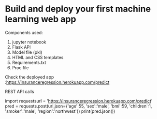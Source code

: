 # Build and deploy your first machine learning web app
Components used:
1. jupyter notebook
2. Flask API
3. Model file (pkl)
4. HTML and CSS templates
5. Requirements.txt
6. Proc file


Check the deployed app :https://insuranceregression.herokuapp.com/predict


REST API calls

import requestsurl = 'https://insuranceregression.herokuapp.com/predict'
pred = requests.post(url,json={'age':55, 'sex':'male', 'bmi':59, 'children':1, 'smoker':'male', 'region':'northwest'})
print(pred.json())
